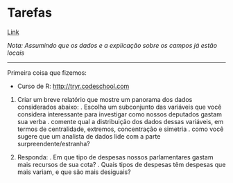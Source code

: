 # Tarefas

[Link](https://docs.google.com/document/d/1d5MMw7AEDn28mY4ncQim5k3zYDUsXt565JglzoXrnuI/edit#heading=h.iix63l1day8w)

_Nota:  Assumindo que os dados e a explicação sobre os campos já estão locais_

---

Primeira coisa que fizemos:
* Curso de R: http://tryr.codeschool.com

1. Criar um breve relatório que mostre um panorama dos dados considerados abaixo:
. Escolha um subconjunto das variáveis que você considera interessante para investigar como nossos deputados gastam sua verba
. comente qual a distribuição dos dados dessas variáveis, em termos de centralidade, extremos, concentração e simetria
. como você sugere que um analista de dados lide com a parte surpreendente/estranha?

1. Responda:
. Em que tipo de despesas nossos parlamentares gastam mais recursos de sua cota? 
. Quais tipos de despesas têm despesas que mais variam, e que são mais desiguais?
 





